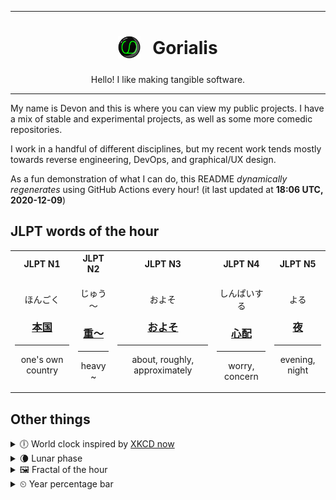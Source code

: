 ***

<h1 align="center">
<sub>
    <img src="readme/resources/avatar.png" height="36">
</sub>
&nbsp;
Gorialis
</h1>
<p align="center">
Hello! I like making tangible software.
</p>

***

My name is Devon and this is where you can view my public projects. I have a mix of stable and experimental projects, as well as some more comedic repositories.

I work in a handful of different disciplines, but my recent work tends mostly towards reverse engineering, DevOps, and graphical/UX design.

As a fun demonstration of what I can do, this README *dynamically regenerates* using GitHub Actions every hour! (it last updated at **18:06 UTC, 2020-12-09**)

<h2>JLPT words of the hour</h2>
<table>
    <tr>
        <th>JLPT N1</th>
        <th>JLPT N2</th>
        <th>JLPT N3</th>
        <th>JLPT N4</th>
        <th>JLPT N5</th>
    </tr>
    <tr>
        <td>
            <p align="center">ほんごく</p>
            <h3 align="center"><b><a href="https://jisho.org/search/%E6%9C%AC%E5%9B%BD">本国</a></b></h3>
            <hr>
            <p align="center">one's own country</p>
        </td>
        <td>
            <p align="center">じゅう～</p>
            <h3 align="center"><b><a href="https://jisho.org/search/%E9%87%8D%EF%BD%9E">重～</a></b></h3>
            <hr>
            <p align="center">heavy ~</p>
        </td>
        <td>
            <p align="center">およそ</p>
            <h3 align="center"><b><a href="https://jisho.org/search/%E3%81%8A%E3%82%88%E3%81%9D">およそ</a></b></h3>
            <hr>
            <p align="center">about,<wbr> roughly,<wbr> approximately</p>
        </td>
        <td>
            <p align="center">しんぱいする</p>
            <h3 align="center"><b><a href="https://jisho.org/search/%E5%BF%83%E9%85%8D">心配</a></b></h3>
            <hr>
            <p align="center">worry,<wbr> concern</p>
        </td>
        <td>
            <p align="center">よる</p>
            <h3 align="center"><b><a href="https://jisho.org/search/%E5%A4%9C">夜</a></b></h3>
            <hr>
            <p align="center">evening,<wbr> night</p>
        </td>
    </tr>
</table>

<h2>Other things</h2>
<details>
<summary>🕕  World clock inspired by <a href="https://xkcd.com/now">XKCD now</a></summary>

> <img src="generated/now.png" width="512">

</details>
<details>
<summary>🌘 Lunar phase</summary>

The moon is approximately 85.37% through its phase (Waning Crescent).

</details>
<details>
<summary>&#x1f5bc; Fractal of the hour</summary>

> <img src="generated/fractal.png" width="512">

</details>
<details>
<summary>&#x23f2; Year percentage bar</summary>
<pre><code>2020 [██████████████████▁▁] 93.92%</code></pre>
</details>
